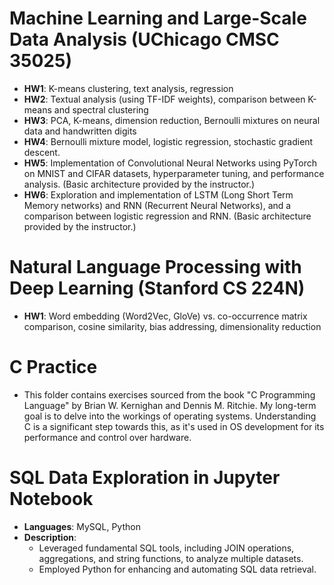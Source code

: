 # Machine Learning and Large-Scale Data Analysis (UChicago CMSC 35025)

- **HW1**: K-means clustering, text analysis, regression
- **HW2**: Textual analysis (using TF-IDF weights), comparison between K-means and spectral clustering
- **HW3**: PCA, K-means, dimension reduction, Bernoulli mixtures on  neural data and handwritten digits
- **HW4**: Bernoulli mixture model, logistic regression, stochastic gradient descent.
- **HW5**: Implementation of Convolutional Neural Networks using PyTorch on MNIST and CIFAR datasets, hyperparameter tuning, and performance analysis. (Basic architecture provided by the instructor.)
- **HW6**: Exploration and implementation of LSTM (Long Short Term Memory networks) and RNN (Recurrent Neural Networks), and a comparison between logistic regression and RNN. (Basic architecture provided by the instructor.)

# Natural Language Processing with Deep Learning (Stanford CS 224N)

- **HW1**: Word embedding (Word2Vec, GloVe) vs. co-occurrence matrix comparison, cosine similarity, bias addressing, dimensionality reduction

# C Practice

- This folder contains exercises sourced from the book "C Programming Language" by Brian W. Kernighan and Dennis M. Ritchie. My long-term goal is to delve into the workings of operating systems. Understanding C is a significant step towards this, as it's used in OS development for its performance and control over hardware.

# SQL Data Exploration in Jupyter Notebook

- **Languages**: MySQL, Python
- **Description**: 
    - Leveraged fundamental SQL tools, including JOIN operations, aggregations, and string functions, to analyze multiple datasets.
    - Employed Python for enhancing and automating SQL data retrieval.